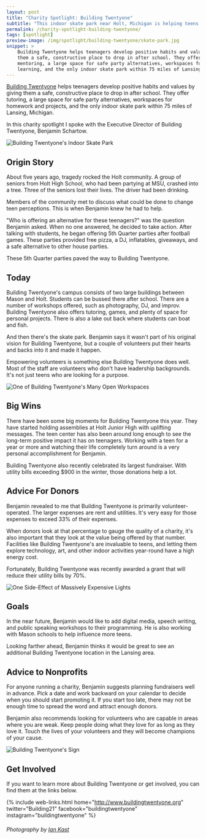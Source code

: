 ```yaml
---
layout: post
title: "Charity Spotlight: Building Twentyone"
subtitle: "This indoor skate park near Holt, Michigan is helping teens discover their inner purpose and passion."
permalink: /charity-spotlight-building-twentyone/
tags: [spotlight]
preview-image: /img/spotlight/building-twentyone/skate-park.jpg
snippet: >
    Building Twentyone helps teenagers develop positive habits and values by giving
    them a safe, constructive place to drop in after school. They offer tutoring and
    mentoring, a large space for safe party alternatives, workspaces for meeting and
    learning, and the only indoor skate park within 75 miles of Lansing, Michigan.
---
```


[Building Twentyone][3] helps teenagers develop positive habits and values by giving them a safe, constructive place to drop in after school. They offer tutoring, a large space for safe party alternatives, workspaces for homework and projects, and the only indoor skate park within 75 miles of Lansing, Michigan.

In this charity spotlight I spoke with the Executive Director of Building Twentyone, Benjamin Schartow.

![][1]

## Origin Story

About five years ago, tragedy rocked the Holt community. A group of seniors from Holt High School, who had been partying at MSU, crashed into a tree. Three of the seniors lost their lives. The driver had been drinking.

Members of the community met to discuss what could be done to change teen perceptions. This is when Benjamin knew he had to help.

"Who is offering an alternative for these teenagers?" was the question Benjamin asked. When no one answered, he decided to take action. After talking with students, he began offering 5th Quarter parties after football games. These parties provided free pizza, a DJ, inflatables, giveaways, and a safe alternative to other house parties.

These 5th Quarter parties paved the way to Building Twentyone.

## Today

Building Twentyone's campus consists of two large buildings between Mason and Holt. Students can be bussed there after school. There are a number of workshops offered, such as photography, DJ, and improv. Building Twentyone also offers tutoring, games, and plenty of space for personal projects. There is also a lake out back where students can boat and fish.

And then there's the skate park. Benjamin says it wasn't part of his original vision for Building Twentyone, but a couple of volunteers put their hearts and backs into it and made it happen.

Empowering volunteers is something else Building Twentyone does well. Most of the staff are volunteers who don't have leadership backgrounds. It's not just teens who are looking for a purpose.

![][4]

## Big Wins

There have been some big moments for Building Twentyone this year. They have started holding assemblies at Holt Junior High with uplifting messages. The teen center has also been around long enough to see the long-term positive impact it has on teenagers. Working with a teen for a year or more and watching their life completely turn around is a very personal accomplishment for Benjamin.

Building Twentyone also recently celebrated its largest fundraiser. With utility bills exceeding $900 in the winter, those donations help a lot.

## Advice For Donors

Benjamin revealed to me that Building Twentyone is primarily volunteer-operated. The larger expenses are rent and utilities. It's very easy for those expenses to exceed 33% of their expenses.

When donors look at that percentage to gauge the quality of a charity, it's also important that they look at the value being offered by that number. Facilities like Building Twentyone's are invaluable to teens, and letting them explore technology, art, and other indoor activities year-round have a high energy cost.

Fortunately, Building Twentyone was recently awarded a grant that will reduce their utility bills by 70%.

![][6]

## Goals

In the near future, Benjamin would like to add digital media, speech writing, and public speaking workshops to their programming. He is also working with Mason schools to help influence more teens.

Looking farther ahead, Benjamin thinks it would be great to see an additional Building Twentyone location in the Lansing area.

## Advice to Nonprofits

For anyone running a charity, Benjamin suggests planning fundraisers well in advance. Pick a date and work backward on your calendar to decide when you should start promoting it. If you start too late, there may not be enough time to spread the word and attract enough donors.

Benjamin also recommends looking for volunteers who are capable in areas where you are weak. Keep people doing what they love for as long as they love it. Touch the lives of your volunteers and they will become champions of your cause.

![][5]

## Get Involved

If you want to learn more about Building Twentyone or get involved, you can find them at the links below.

{% include web-links.html home="http://www.buildingtwentyone.org" twitter="Building21" facebook="buildingtwentyone" instagram="buildingtwentyone" %}

###### Photography by [Ian Kast][2]

[1]: /img/spotlight/building-twentyone/skate-park.jpg "Building Twentyone's Indoor Skate Park"
[2]: https://twitter.com/MrIanKast "Ian Kast on Twitter"
[3]: http://www.buildingtwentyone.org/ "Building Twentyone Homepage"
[4]: /img/spotlight/building-twentyone/work-area.jpg "One of Building Twentyone's Many Open Workspaces"
[5]: /img/spotlight/building-twentyone/building-sign.jpg "Building Twentyone's Sign"
[6]: /img/spotlight/building-twentyone/graffiti-4.jpg "One Side-Effect of Massively Expensive Lights "

